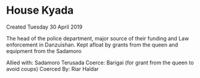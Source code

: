 # House Kyada
Created Tuesday 30 April 2019

The head of the police department, major source of their funding and Law enforcement in Danzuishan. Kept afloat by grants from the queen and equipment from the Sadamoro

Allied with:
Sadamoro
Terusada
Coerce:
Barigai (for grant from the queen to avoid coups)
Coerced By:
Riar
Haldar



